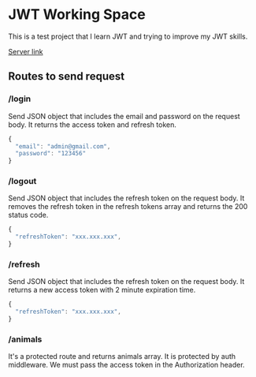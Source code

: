 # JWT Working Space

This is a test project that I learn JWT and trying to improve my JWT skills.

[Server link](https://9i6j96-5000.preview.csb.app/)

## Routes to send request

### /login
Send JSON object that includes the email and password on the request body. It returns the access token and refresh token.

```js
{
  "email": "admin@gmail.com",
  "password": "123456"  
}
```

### /logout
Send JSON object that includes the refresh token on the request body. It removes the refresh token in the refresh tokens array and returns the 200 status code.

```js
{
  "refreshToken": "xxx.xxx.xxx",
}
```

### /refresh
Send JSON object that includes the refresh token on the request body. It returns a new access token with 2 minute expiration time.

```js
{
  "refreshToken": "xxx.xxx.xxx",
}
```

### /animals
It's a protected route and returns animals array. It is protected by auth middleware. We must pass the access token in the Authorization header.
